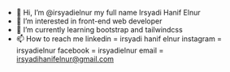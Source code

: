 - 👋 Hi, I’m @irsyadielnur
     my full name Irsyadi Hanif Elnur
- 👀 I’m interested in front-end web developer
- 🌱 I’m currently learning bootstrap and tailwindcss
- 📫 How to reach me
     linkedin  = irsyadi hanif elnur
     instagram = irsyadielnur
     facebook  = irsyadielnur
     email     = irsyadihanifelnur@gmail.com

<!---
irsyadielnur/irsyadielnur is a ✨ special ✨ repository because its `README.md` (this file) appears on your GitHub profile.
You can click the Preview link to take a look at your changes.
--->
